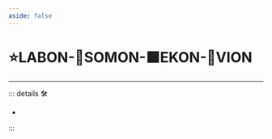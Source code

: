 ```yaml
---
aside: false
---
```

# ⭐<labor>LABON</labor>-🔷<soma>SOMON</soma>-🟩<ekos>EKON</ekos>-🔻<via>VION</via>

---

<!-- =================================================== -->
<!-- =================================================== -->
<!-- =================================================== -->
<!-- =================================================== -->
<!-- =================================================== -->
::: details 🛠

-

:::